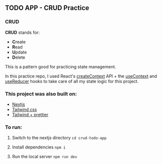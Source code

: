 ## TODO APP - CRUD Practice

### CRUD

**CRUD** stands for:

- **C**reate
- **R**ead
- **U**pdate
- **D**elete

This is a pattern good for practicing state management.

In this practice repo, I used React's [createContext](https://beta.reactjs.org/reference/react/createContext) API + the [useContext](https://beta.reactjs.org/reference/react/useContext) and [useReducer](https://beta.reactjs.org/reference/react/useReducer) hooks to take care of all my state logic for this project.

### This project was also built on:

- [Nextjs](https://nextjs.org/learn/basics/create-nextjs-app)
- [Tailwind css](https://tailwindcss.com/)
- [Tailwind + prettier](https://tailwindcss.com/blog/automatic-class-sorting-with-prettier)

### To run:

1. Switch to the nextjs directory
   `cd crud-todo-app`

2. Install dependencies
   `npm i`

3. Run the local server
   `npm run dev`
